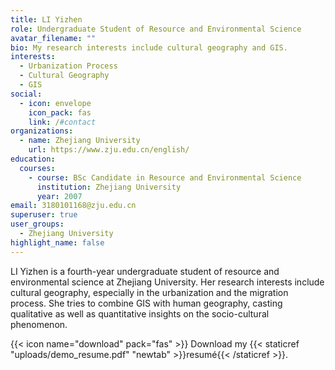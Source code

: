 ```yaml
---
title: LI Yizhen
role: Undergraduate Student of Resource and Environmental Science
avatar_filename: ""
bio: My research interests include cultural geography and GIS.
interests:
  - Urbanization Process
  - Cultural Geography
  - GIS
social:
  - icon: envelope
    icon_pack: fas
    link: /#contact
organizations:
  - name: Zhejiang University
    url: https://www.zju.edu.cn/english/
education:
  courses:
    - course: BSc Candidate in Resource and Environmental Science
      institution: Zhejiang University
      year: 2007
email: 3180101168@zju.edu.cn
superuser: true
user_groups:
  - Zhejiang University
highlight_name: false
---
```

LI Yizhen is a fourth-year undergraduate student of resource and environmental science at Zhejiang University. Her research interests include cultural geography, especially in the urbanization and the migration process. She tries to combine GIS with human geography, casting qualitative as well as quantitative insights on the socio-cultural phenomenon.

{{< icon name="download" pack="fas" >}} Download my {{< staticref "uploads/demo_resume.pdf" "newtab" >}}resumé{{< /staticref >}}.
